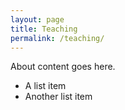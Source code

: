 ```yaml
---
layout: page
title: Teaching
permalink: /teaching/
---
```


About content goes here.

* A list item
* Another list item
